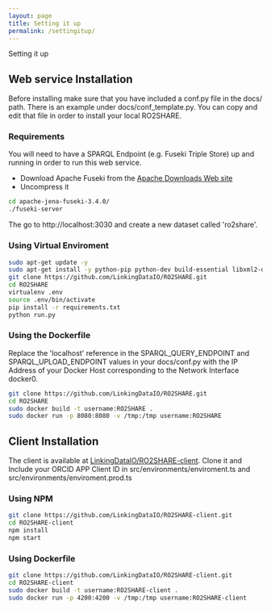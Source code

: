 ```yaml
---
layout: page
title: Setting it up
permalink: /settingitup/
---
```

Setting it up

## Web service Installation
Before installing make sure that you have included a conf.py file in the docs/ path. There is an example under docs/conf_template.py. You can copy and edit that file in order to install your local RO2SHARE.
### Requirements
You will need to have a SPARQL Endpoint (e.g. Fuseki Triple Store) up and running in order to run this web service.

- Download Apache Fuseki from the [Apache Downloads Web site](https://jena.apache.org/download/#jena-fuseki)
- Uncompress it
```bash
cd apache-jena-fuseki-3.4.0/
./fuseki-server
```
The go to http://localhost:3030 and create a new dataset called 'ro2share'.
### Using Virtual Enviroment
```bash
sudo apt-get update -y
sudo apt-get install -y python-pip python-dev build-essential libxml2-dev libxslt1-dev zlib1g-dev
git clone https://github.com/LinkingDataIO/RO2SHARE.git
cd RO2SHARE
virtualenv .env
source .env/bin/activate
pip install -r requirements.txt
python run.py
```

### Using the Dockerfile
Replace the 'localhost' reference in the SPARQL\_QUERY\_ENDPOINT and SPARQL\_UPLOAD\_ENDPOINT values  in your docs/conf.py with the IP Address of your Docker Host corresponding to the Network Interface docker0.

```bash
git clone https://github.com/LinkingDataIO/RO2SHARE.git
cd RO2SHARE
sudo docker build -t username:RO2SHARE .
sudo docker run -p 8080:8080 -v /tmp:/tmp username:RO2SHARE
```
## Client Installation
The client is available at [LinkingDataIO/RO2SHARE-client](https://github.com/LinkingDataIO/RO2SHARE-client). Clone it and Include your ORCID APP Client ID in src/environments/enviroment.ts and src/environments/enviroment.prod.ts

### Using NPM
```bash
git clone https://github.com/LinkingDataIO/RO2SHARE-client.git
cd RO2SHARE-client
npm install
npm start
```

### Using Dockerfile
```bash
git clone https://github.com/LinkingDataIO/RO2SHARE-client.git
cd RO2SHARE-client
sudo docker build -t username:RO2SHARE-client .
sudo docker run -p 4200:4200 -v /tmp:/tmp username:RO2SHARE-client
```

